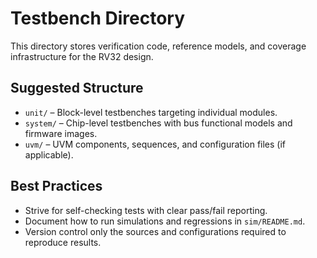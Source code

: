 # Testbench Directory

This directory stores verification code, reference models, and coverage infrastructure for the RV32 design.

## Suggested Structure

- `unit/` – Block-level testbenches targeting individual modules.
- `system/` – Chip-level testbenches with bus functional models and firmware images.
- `uvm/` – UVM components, sequences, and configuration files (if applicable).

## Best Practices

- Strive for self-checking tests with clear pass/fail reporting.
- Document how to run simulations and regressions in `sim/README.md`.
- Version control only the sources and configurations required to reproduce results.
